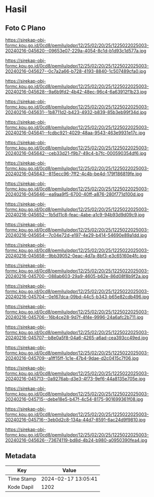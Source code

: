 # Hasil

## Foto C Plano

https://sirekap-obj-formc.kpu.go.id/0cd8/pemilu/pdpr/12/25/02/20/25/1225022025003-20240216-045620--09653e07-229a-4054-8c1d-b1d93c1d577a.jpg

https://sirekap-obj-formc.kpu.go.id/0cd8/pemilu/pdpr/12/25/02/20/25/1225022025003-20240216-045627--0c7a2a66-b728-4193-8840-1c507489cfa0.jpg

https://sirekap-obj-formc.kpu.go.id/0cd8/pemilu/pdpr/12/25/02/20/25/1225022025003-20240216-045628--9a6b9fd2-4b42-48ec-96c4-6a63912f1b23.jpg

https://sirekap-obj-formc.kpu.go.id/0cd8/pemilu/pdpr/12/25/02/20/25/1225022025003-20240216-045631--1b8711d2-b423-4932-b839-85b3eb99f34d.jpg

https://sirekap-obj-formc.kpu.go.id/0cd8/pemilu/pdpr/12/25/02/20/25/1225022025003-20240216-045641--fcdbc921-4029-48aa-9543-463e9931e17c.jpg

https://sirekap-obj-formc.kpu.go.id/0cd8/pemilu/pdpr/12/25/02/20/25/1225022025003-20240216-045642--ceb33d21-f9b7-49c4-b7fc-000590354df6.jpg

https://sirekap-obj-formc.kpu.go.id/0cd8/pemilu/pdpr/12/25/02/20/25/1225022025003-20240216-045643--815ecc96-7ff2-4c4b-be4d-179f186819fe.jpg

https://sirekap-obj-formc.kpu.go.id/0cd8/pemilu/pdpr/12/25/02/20/25/1225022025003-20240216-045646--ea9aa9f5-6700-40ff-a876-280f771d100d.jpg

https://sirekap-obj-formc.kpu.go.id/0cd8/pemilu/pdpr/12/25/02/20/25/1225022025003-20240216-045652--1b5d11c8-feac-4abe-a1c9-94b93d9d09c9.jpg

https://sirekap-obj-formc.kpu.go.id/0cd8/pemilu/pdpr/12/25/02/20/25/1225022025003-20240216-045654--7c04e72d-e197-4e29-b414-54690e89a1dd.jpg

https://sirekap-obj-formc.kpu.go.id/0cd8/pemilu/pdpr/12/25/02/20/25/1225022025003-20240216-045658--9bb39052-0eac-4d7a-8bf3-e3c65160e4fc.jpg

https://sirekap-obj-formc.kpu.go.id/0cd8/pemilu/pdpr/12/25/02/20/25/1225022025003-20240216-045700--088ab603-29a9-4605-b62e-86d08f8b9f2a.jpg

https://sirekap-obj-formc.kpu.go.id/0cd8/pemilu/pdpr/12/25/02/20/25/1225022025003-20240216-045704--0e167dca-09bd-44c5-b343-b65e82cdb496.jpg

https://sirekap-obj-formc.kpu.go.id/0cd8/pemilu/pdpr/12/25/02/20/25/1225022025003-20240216-045706--16b4ce28-9d7f-4f4e-9996-24a6afc2b711.jpg

https://sirekap-obj-formc.kpu.go.id/0cd8/pemilu/pdpr/12/25/02/20/25/1225022025003-20240216-045707--b8e0a5f8-04a6-4265-a6ad-cea393cc49ed.jpg

https://sirekap-obj-formc.kpu.go.id/0cd8/pemilu/pdpr/12/25/02/20/25/1225022025003-20240216-045709--a1ff15ff-1c1e-47b4-9dae-d2c0415c7f06.jpg

https://sirekap-obj-formc.kpu.go.id/0cd8/pemilu/pdpr/12/25/02/20/25/1225022025003-20240216-045713--0a9276ab-d3e3-4f73-9ef6-44a8135e705e.jpg

https://sirekap-obj-formc.kpu.go.id/0cd8/pemilu/pdpr/12/25/02/20/25/1225022025003-20240216-045715--debe18e5-b47f-4c54-8175-901699361f08.jpg

https://sirekap-obj-formc.kpu.go.id/0cd8/pemilu/pdpr/12/25/02/20/25/1225022025003-20240216-045716--3eb0d2c8-134a-44d7-8591-6ac24d9f9810.jpg

https://sirekap-obj-formc.kpu.go.id/0cd8/pemilu/pdpr/12/25/02/20/25/1225022025003-20240216-045626--73674119-bd8d-4b24-b980-a0950390fea4.jpg


## Metadata

| Key        | Value               |
| ---------- | ------------------- |
| Time Stamp | 2024-02-17 13:05:41 |
| Kode Dapil | 1202                |



